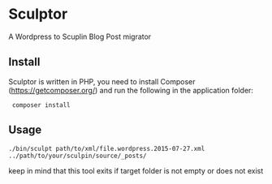# Sculptor

A Wordpress to Scuplin Blog Post migrator

## Install

Sculptor is written in PHP, you need to install Composer (https://getcomposer.org/) and run the following in the application folder:

```
 composer install
```

## Usage
```
./bin/sculpt path/to/xml/file.wordpress.2015-07-27.xml ../path/to/your/sculpin/source/_posts/
```

keep in mind that this tool exits if target folder is not empty or does not exist
